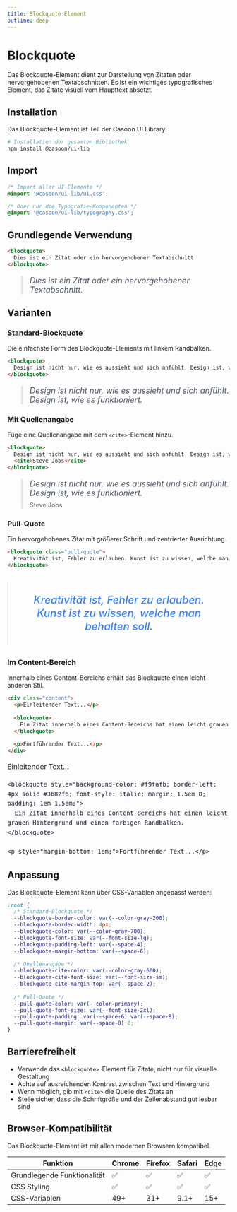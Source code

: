 ```yaml
---
title: Blockquote Element
outline: deep
---
```



# Blockquote

Das Blockquote-Element dient zur Darstellung von Zitaten oder hervorgehobenen Textabschnitten. Es ist ein wichtiges typografisches Element, das Zitate visuell vom Haupttext absetzt.

## Installation

Das Blockquote-Element ist Teil der Casoon UI Library.

```bash
# Installation der gesamten Bibliothek
npm install @casoon/ui-lib
```

## Import

```css
/* Import aller UI-Elemente */
@import '@casoon/ui-lib/ui.css';

/* Oder nur die Typografie-Komponenten */
@import '@casoon/ui-lib/typography.css';
```

## Grundlegende Verwendung

```html
<blockquote>
  Dies ist ein Zitat oder ein hervorgehobener Textabschnitt.
</blockquote>
```

<div class="example-wrapper">
  <blockquote style="border-left: 4px solid #e5e7eb; color: #4b5563; font-size: 1.125rem; font-style: italic; margin-bottom: 1.5rem; padding-left: 1rem;">
    Dies ist ein Zitat oder ein hervorgehobener Textabschnitt.
  </blockquote>
</div>

## Varianten

### Standard-Blockquote

Die einfachste Form des Blockquote-Elements mit linkem Randbalken.

```html
<blockquote>
  Design ist nicht nur, wie es aussieht und sich anfühlt. Design ist, wie es funktioniert.
</blockquote>
```

<div class="example-wrapper">
  <blockquote style="border-left: 4px solid #e5e7eb; color: #4b5563; font-size: 1.125rem; font-style: italic; margin-bottom: 1.5rem; padding-left: 1rem;">
    Design ist nicht nur, wie es aussieht und sich anfühlt. Design ist, wie es funktioniert.
  </blockquote>
</div>

### Mit Quellenangabe

Füge eine Quellenangabe mit dem `<cite>`-Element hinzu.

```html
<blockquote>
  Design ist nicht nur, wie es aussieht und sich anfühlt. Design ist, wie es funktioniert.
  <cite>Steve Jobs</cite>
</blockquote>
```

<div class="example-wrapper">
  <blockquote style="border-left: 4px solid #e5e7eb; color: #4b5563; font-size: 1.125rem; font-style: italic; margin-bottom: 1.5rem; padding-left: 1rem;">
    Design ist nicht nur, wie es aussieht und sich anfühlt. Design ist, wie es funktioniert.
    <cite style="color: #6b7280; display: block; font-size: 0.875rem; font-style: normal; font-weight: 500; margin-top: 0.5rem;">Steve Jobs</cite>
  </blockquote>
</div>

### Pull-Quote

Ein hervorgehobenes Zitat mit größerer Schrift und zentrierter Ausrichtung.

```html
<blockquote class="pull-quote">
  Kreativität ist, Fehler zu erlauben. Kunst ist zu wissen, welche man behalten soll.
</blockquote>
```

<div class="example-wrapper">
  <blockquote style="color: #3b82f6; font-size: 1.5rem; font-style: italic; font-weight: 500; line-height: 1.25; margin: 2rem 0; padding: 1.5rem 2rem; position: relative; text-align: center;">
    Kreativität ist, Fehler zu erlauben. Kunst ist zu wissen, welche man behalten soll.
  </blockquote>
</div>

### Im Content-Bereich

Innerhalb eines Content-Bereichs erhält das Blockquote einen leicht anderen Stil.

```html
<div class="content">
  <p>Einleitender Text...</p>
  
  <blockquote>
    Ein Zitat innerhalb eines Content-Bereichs hat einen leicht grauen Hintergrund und einen farbigen Randbalken.
  </blockquote>
  
  <p>Fortführender Text...</p>
</div>
```

<div class="example-wrapper">
  <div style="color: #111827; font-size: 1rem; line-height: 1.6;">
    <p style="margin-bottom: 1em;">Einleitender Text...</p>
    
    <blockquote style="background-color: #f9fafb; border-left: 4px solid #3b82f6; font-style: italic; margin: 1.5em 0; padding: 1em 1.5em;">
      Ein Zitat innerhalb eines Content-Bereichs hat einen leicht grauen Hintergrund und einen farbigen Randbalken.
    </blockquote>
    
    <p style="margin-bottom: 1em;">Fortführender Text...</p>
  </div>
</div>

## Anpassung

Das Blockquote-Element kann über CSS-Variablen angepasst werden:

```css
:root {
  /* Standard-Blockquote */
  --blockquote-border-color: var(--color-gray-200);
  --blockquote-border-width: 4px;
  --blockquote-color: var(--color-gray-700);
  --blockquote-font-size: var(--font-size-lg);
  --blockquote-padding-left: var(--space-4);
  --blockquote-margin-bottom: var(--space-6);
  
  /* Quellenangabe */
  --blockquote-cite-color: var(--color-gray-600);
  --blockquote-cite-font-size: var(--font-size-sm);
  --blockquote-cite-margin-top: var(--space-2);
  
  /* Pull-Quote */
  --pull-quote-color: var(--color-primary);
  --pull-quote-font-size: var(--font-size-2xl);
  --pull-quote-padding: var(--space-6) var(--space-8);
  --pull-quote-margin: var(--space-8) 0;
}
```

## Barrierefreiheit

- Verwende das `<blockquote>`-Element für Zitate, nicht nur für visuelle Gestaltung
- Achte auf ausreichenden Kontrast zwischen Text und Hintergrund
- Wenn möglich, gib mit `<cite>` die Quelle des Zitats an
- Stelle sicher, dass die Schriftgröße und der Zeilenabstand gut lesbar sind

## Browser-Kompatibilität

Das Blockquote-Element ist mit allen modernen Browsern kompatibel.

| Funktion | Chrome | Firefox | Safari | Edge |
|----------|--------|---------|--------|------|
| Grundlegende Funktionalität | ✅ | ✅ | ✅ | ✅ |
| CSS Styling | ✅ | ✅ | ✅ | ✅ |
| CSS-Variablen | 49+ | 31+ | 9.1+ | 15+ | 